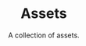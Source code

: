 <h1 align="center">Assets</h1>

<p align="center">
  A collection of assets.
</p>

<p align="center">
  <a aria-label="License" href="https://github.com/timschneiderxyz/assets/blob/main/LICENSE">
    <img alt="" src="https://img.shields.io/badge/license-mit-689d6a?style=for-the-badge&labelColor=000000">
  </a>
</p>
